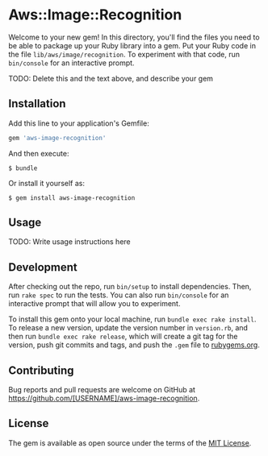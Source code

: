 # Aws::Image::Recognition

Welcome to your new gem! In this directory, you'll find the files you need to be able to package up your Ruby library into a gem. Put your Ruby code in the file `lib/aws/image/recognition`. To experiment with that code, run `bin/console` for an interactive prompt.

TODO: Delete this and the text above, and describe your gem

## Installation

Add this line to your application's Gemfile:

```ruby
gem 'aws-image-recognition'
```

And then execute:

    $ bundle

Or install it yourself as:

    $ gem install aws-image-recognition

## Usage

TODO: Write usage instructions here

## Development

After checking out the repo, run `bin/setup` to install dependencies. Then, run `rake spec` to run the tests. You can also run `bin/console` for an interactive prompt that will allow you to experiment.

To install this gem onto your local machine, run `bundle exec rake install`. To release a new version, update the version number in `version.rb`, and then run `bundle exec rake release`, which will create a git tag for the version, push git commits and tags, and push the `.gem` file to [rubygems.org](https://rubygems.org).

## Contributing

Bug reports and pull requests are welcome on GitHub at https://github.com/[USERNAME]/aws-image-recognition.

## License

The gem is available as open source under the terms of the [MIT License](https://opensource.org/licenses/MIT).
